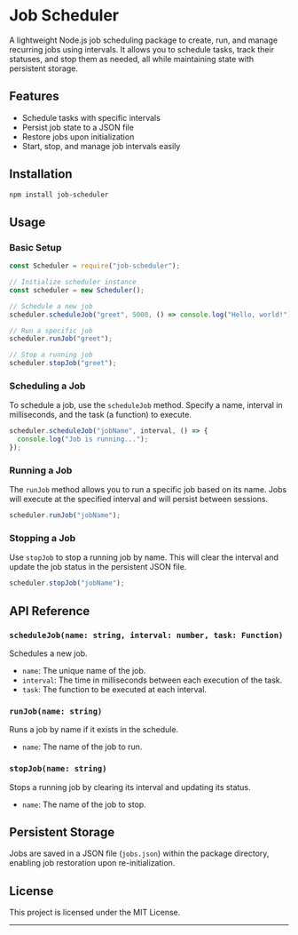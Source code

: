 # Job Scheduler

A lightweight Node.js job scheduling package to create, run, and manage recurring jobs using intervals. It allows you to schedule tasks, track their statuses, and stop them as needed, all while maintaining state with persistent storage.

## Features

- Schedule tasks with specific intervals
- Persist job state to a JSON file
- Restore jobs upon initialization
- Start, stop, and manage job intervals easily

## Installation

```bash
npm install job-scheduler
```

## Usage

### Basic Setup

```javascript
const Scheduler = require("job-scheduler");

// Initialize scheduler instance
const scheduler = new Scheduler();

// Schedule a new job
scheduler.scheduleJob("greet", 5000, () => console.log("Hello, world!"));

// Run a specific job
scheduler.runJob("greet");

// Stop a running job
scheduler.stopJob("greet");
```

### Scheduling a Job

To schedule a job, use the `scheduleJob` method. Specify a name, interval in milliseconds, and the task (a function) to execute.

```javascript
scheduler.scheduleJob("jobName", interval, () => {
  console.log("Job is running...");
});
```

### Running a Job

The `runJob` method allows you to run a specific job based on its name. Jobs will execute at the specified interval and will persist between sessions.

```javascript
scheduler.runJob("jobName");
```

### Stopping a Job

Use `stopJob` to stop a running job by name. This will clear the interval and update the job status in the persistent JSON file.

```javascript
scheduler.stopJob("jobName");
```

## API Reference

### `scheduleJob(name: string, interval: number, task: Function)`

Schedules a new job.

- `name`: The unique name of the job.
- `interval`: The time in milliseconds between each execution of the task.
- `task`: The function to be executed at each interval.

### `runJob(name: string)`

Runs a job by name if it exists in the schedule.

- `name`: The name of the job to run.

### `stopJob(name: string)`

Stops a running job by clearing its interval and updating its status.

- `name`: The name of the job to stop.

## Persistent Storage

Jobs are saved in a JSON file (`jobs.json`) within the package directory, enabling job restoration upon re-initialization.

## License

This project is licensed under the MIT License.

---
